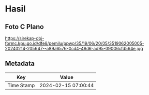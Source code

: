 # Hasil

## Foto C Plano

https://sirekap-obj-formc.kpu.go.id/dfe6/pemilu/ppwp/35/19/06/20/05/3519062005005-20240214-205647--a89a6576-0cd4-49d6-ad95-09006cfd564e.jpg


## Metadata

| Key        | Value               |
| ---------- | ------------------- |
| Time Stamp | 2024-02-15 07:00:44 |



